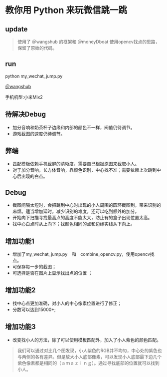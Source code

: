 # 教你用 Python 来玩微信跳一跳

## update
 > 使用了 ＠wangshub 的框架和 ＠moneyDboat 使用opencv找点的思路，保留了原始的代码。

## run
python my_wechat_jump.py

[＠wangshub](https://github.com/wangshub/wechat_jump_game)

手机机型:小米Mix2

## 待解决Debug
 * 加分音响和奶茶杯子边缘和内部的颜色不一样，阀值仍待调节。
 * 游戏截图的速度仍待调节。


## 弊端

 * 匹配模板依赖手机截屏的清晰度，需要自己根据原图来截取小人。
 * 对于加分音响，长方体音响，靠颜色识别，中心找不准；需要依赖上次跳到中心后出现的白点。

## Debug
 * 截图间隔太短时，会把跳到中心时出现的小人周围的圆环截图到，带来识别的麻烦。适当增加延时，减少识别的难度，还可以吃到额外的加分。
 * 开始向下扫描寻找最高点的高度不能太大，防止有的盒子出现位置太高。
 * 找中心白点时从上向下；找颜色相同的点和边缘实线从下向上。


## 增加功能1
 * 增加了my_wechat_jump.py　和　combine_opencv.py，使用opencv找点。
 * 可保存每一步的截图；
 * 可选择是否在图片上显示找出点的位置 ；


## 增加功能2
 * 找中心点更加准确，对小人的中心像素位置进行了修正；
 * 分数可以达到15000+;

## 增加功能3
 * 改变找小人的方法，除了可以使用模板匹配外，加入了小人紫色的颜色匹配。
 > 我们可以通过对比几个图发现，小人紫色的RGB并不均匀，中心处的紫色也与两侧的各有差异。但是放大小人底部像素，可以发现小人底部最下边几个紫色像素都是相同的（ａｍａｚｉｎｇ）。通过寻找底部的位置就可以找到小人。
